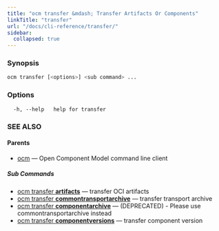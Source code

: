 ```yaml
---
title: "ocm transfer &mdash; Transfer Artifacts Or Components"
linkTitle: "transfer"
url: "/docs/cli-reference/transfer/"
sidebar:
  collapsed: true
---
```


### Synopsis

```bash
ocm transfer [<options>] <sub command> ...
```

### Options

```text
  -h, --help   help for transfer
```

### SEE ALSO

#### Parents

* [ocm](ocm.md)	 &mdash; Open Component Model command line client


##### Sub Commands

* [ocm transfer <b>artifacts</b>](ocm_transfer_artifacts.md)	 &mdash; transfer OCI artifacts
* [ocm transfer <b>commontransportarchive</b>](ocm_transfer_commontransportarchive.md)	 &mdash; transfer transport archive
* [ocm transfer <b>componentarchive</b>](ocm_transfer_componentarchive.md)	 &mdash; (DEPRECATED) - Please use commontransportarchive instead
* [ocm transfer <b>componentversions</b>](ocm_transfer_componentversions.md)	 &mdash; transfer component version

